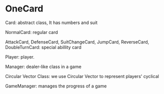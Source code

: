 # OneCard

Card: abstract class, It has numbers and suit

NormalCard: regular card

AttackCard, DefenseCard, SuitChangeCard, JumpCard, ReverseCard, DoubleTurnCard: special abillity card

Player: player.

Manager: dealer-like class in a game

Circular Vector Class: we use Circular Vector to represent players' cyclical

GameManager: manages the progress of a game

